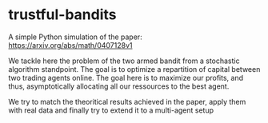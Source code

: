 # trustful-bandits
A simple Python simulation of the paper: https://arxiv.org/abs/math/0407128v1  

We tackle here the problem of the two armed bandit from a stochastic algorithm standpoint. The goal is to optimize a repartition of capital between two trading agents online. The goal here is to maximize our profits, and thus, asymptotically allocating all our ressources to the best agent.

We try to match the theoritical results achieved in the paper, apply them with real data and finally try to extend it to a multi-agent setup  
